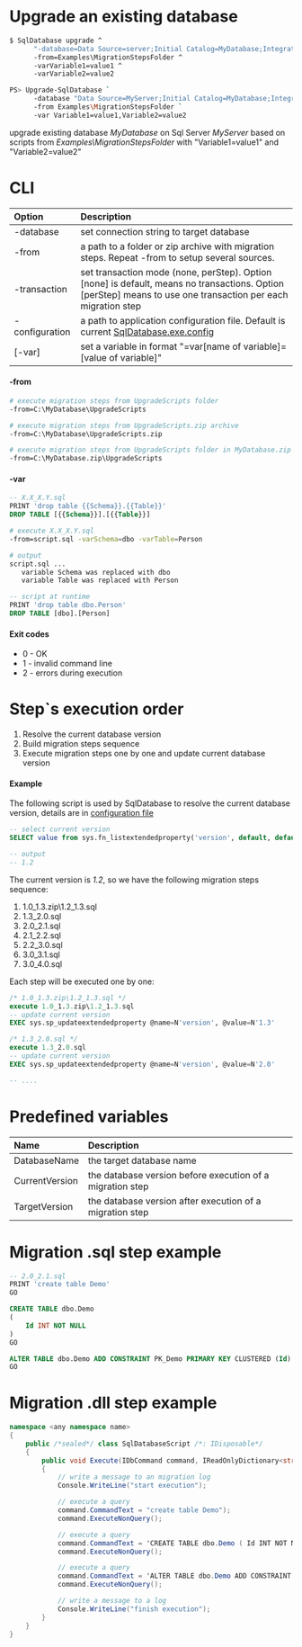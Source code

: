 Upgrade an existing database
===========================

```bash
$ SqlDatabase upgrade ^
      "-database=Data Source=server;Initial Catalog=MyDatabase;Integrated Security=True" ^
      -from=Examples\MigrationStepsFolder ^
      -varVariable1=value1 ^
      -varVariable2=value2

PS> Upgrade-SqlDatabase `
      -database "Data Source=MyServer;Initial Catalog=MyDatabase;Integrated Security=True" `
      -from Examples\MigrationStepsFolder `
      -var Variable1=value1,Variable2=value2
```
upgrade existing database *MyDatabase* on Sql Server *MyServer* based on scripts from *Examples\MigrationStepsFolder* with "Variable1=value1" and "Variable2=value2"

CLI
===

|Option|Description|
|:--|:----------|
|-database|set connection string to target database|
|-from|a path to a folder or zip archive with migration steps. Repeat -from to setup several sources.|
|-transaction|set transaction mode (none, perStep). Option [none] is default, means no transactions. Option [perStep] means to use one transaction per each migration step|
|-configuration|a path to application configuration file. Default is current [SqlDatabase.exe.config](https://github.com/max-ieremenko/SqlDatabase/tree/master/Examples/ConfigurationFile)|
|[-var]|set a variable in format "=var[name of variable]=[value of variable]"|

#### -from

```bash
# execute migration steps from UpgradeScripts folder
-from=C:\MyDatabase\UpgradeScripts

# execute migration steps from UpgradeScripts.zip archive
-from=C:\MyDatabase\UpgradeScripts.zip

# execute migration steps from UpgradeScripts folder in MyDatabase.zip archive
-from=C:\MyDatabase.zip\UpgradeScripts
```

#### -var

```sql
-- X.X_X.Y.sql
PRINT 'drop table {{Schema}}.{{Table}}'
DROP TABLE [{{Schema}}].[{{Table}}]
```

```bash
# execute X.X_X.Y.sql
-from=script.sql -varSchema=dbo -varTable=Person

# output
script.sql ...
   variable Schema was replaced with dbo
   variable Table was replaced with Person
```

```sql
-- script at runtime
PRINT 'drop table dbo.Person'
DROP TABLE [dbo].[Person]
```

#### Exit codes
* 0 - OK
* 1 - invalid command line
* 2 - errors during execution


Step`s execution order
===============

1. Resolve the current database version
2. Build migration steps sequence
3. Execute migration steps one by one and update current database version

#### Example
The following script is used by SqlDatabase to resolve the current database version, details are in [configuration file](https://github.com/max-ieremenko/SqlDatabase/tree/master/Examples/ConfigurationFile)

```sql
-- select current version
SELECT value from sys.fn_listextendedproperty('version', default, default, default, default, default, default)

-- output
-- 1.2
```

The current version is *1.2*, so we have the following migration steps sequence:
1. 1.0_1.3.zip\1.2_1.3.sql
2. 1.3_2.0.sql
3. 2.0_2.1.sql
4. 2.1_2.2.sql
5. 2.2_3.0.sql
6. 3.0_3.1.sql
7. 3.0_4.0.sql

Each step will be executed one by one:
```sql
/* 1.0_1.3.zip\1.2_1.3.sql */
execute 1.0_1.3.zip\1.2_1.3.sql
-- update current version
EXEC sys.sp_updateextendedproperty @name=N'version', @value=N'1.3'

/* 1.3_2.0.sql */
execute 1.3_2.0.sql
-- update current version
EXEC sys.sp_updateextendedproperty @name=N'version', @value=N'2.0'

-- ....
```

Predefined variables
====================

|Name|Description|
|:--|:----------|
|DatabaseName|the target database name|
|CurrentVersion|the database version before execution of a migration step|
|TargetVersion|the database version after execution of a migration step|


Migration .sql step example
=============================
```sql
-- 2.0_2.1.sql
PRINT 'create table Demo'
GO

CREATE TABLE dbo.Demo
(
	Id INT NOT NULL
)
GO

ALTER TABLE dbo.Demo ADD CONSTRAINT PK_Demo PRIMARY KEY CLUSTERED (Id)
GO
```

Migration .dll step example
=======================

```C#
namespace <any namespace name>
{
    public /*sealed*/ class SqlDatabaseScript /*: IDisposable*/
    {
        public void Execute(IDbCommand command, IReadOnlyDictionary<string, string> variables)
        {
            // write a message to an migration log
            Console.WriteLine("start execution");

            // execute a query
            command.CommandText = "create table Demo");
            command.ExecuteNonQuery();

            // execute a query
            command.CommandText = 'CREATE TABLE dbo.Demo ( Id INT NOT NULL )';
            command.ExecuteNonQuery();

            // execute a query
            command.CommandText = 'ALTER TABLE dbo.Demo ADD CONSTRAINT PK_Demo PRIMARY KEY CLUSTERED (Id)';
            command.ExecuteNonQuery();

            // write a message to a log
            Console.WriteLine("finish execution");
        }
    }
}
```